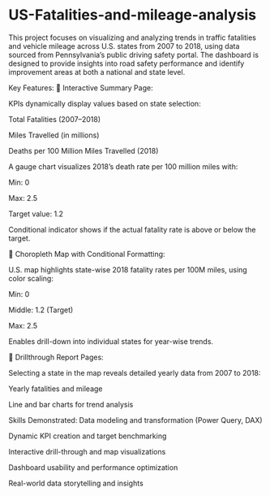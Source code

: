 # US-Fatalities-and-mileage-analysis
This project focuses on visualizing and analyzing trends in traffic fatalities and vehicle mileage across U.S. states from 2007 to 2018, using data sourced from Pennsylvania’s public driving safety portal. The dashboard is designed to provide insights into road safety performance and identify improvement areas at both a national and state level.

Key Features:
🔹 Interactive Summary Page:

KPIs dynamically display values based on state selection:

Total Fatalities (2007–2018)

Miles Travelled (in millions)

Deaths per 100 Million Miles Travelled (2018)

A gauge chart visualizes 2018’s death rate per 100 million miles with:

Min: 0

Max: 2.5

Target value: 1.2

Conditional indicator shows if the actual fatality rate is above or below the target.

🔹 Choropleth Map with Conditional Formatting:

U.S. map highlights state-wise 2018 fatality rates per 100M miles, using color scaling:

Min: 0

Middle: 1.2 (Target)

Max: 2.5

Enables drill-down into individual states for year-wise trends.

🔹 Drillthrough Report Pages:

Selecting a state in the map reveals detailed yearly data from 2007 to 2018:

Yearly fatalities and mileage

Line and bar charts for trend analysis

Skills Demonstrated:
Data modeling and transformation (Power Query, DAX)

Dynamic KPI creation and target benchmarking

Interactive drill-through and map visualizations

Dashboard usability and performance optimization

Real-world data storytelling and insights



